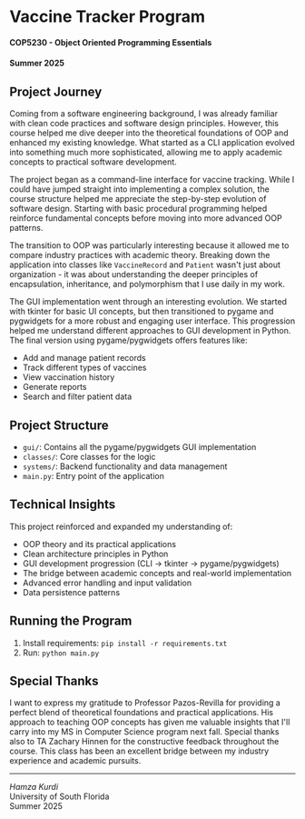 # Vaccine Tracker Program
#### COP5230 - Object Oriented Programming Essentials
#### Summer 2025

## Project Journey

Coming from a software engineering background, I was already familiar with clean code practices and software design principles. However, this course helped me dive deeper into the theoretical foundations of OOP and enhanced my existing knowledge. What started as a CLI application evolved into something much more sophisticated, allowing me to apply academic concepts to practical software development.

The project began as a command-line interface for vaccine tracking. While I could have jumped straight into implementing a complex solution, the course structure helped me appreciate the step-by-step evolution of software design. Starting with basic procedural programming helped reinforce fundamental concepts before moving into more advanced OOP patterns.

The transition to OOP was particularly interesting because it allowed me to compare industry practices with academic theory. Breaking down the application into classes like `VaccineRecord` and `Patient` wasn't just about organization - it was about understanding the deeper principles of encapsulation, inheritance, and polymorphism that I use daily in my work.

The GUI implementation went through an interesting evolution. We started with tkinter for basic UI concepts, but then transitioned to pygame and pygwidgets for a more robust and engaging user interface. This progression helped me understand different approaches to GUI development in Python. The final version using pygame/pygwidgets offers features like:
- Add and manage patient records
- Track different types of vaccines
- View vaccination history
- Generate reports
- Search and filter patient data

## Project Structure
- `gui/`: Contains all the pygame/pygwidgets GUI implementation
- `classes/`: Core classes for the logic
- `systems/`: Backend functionality and data management
- `main.py`: Entry point of the application

## Technical Insights
This project reinforced and expanded my understanding of:
- OOP theory and its practical applications
- Clean architecture principles in Python
- GUI development progression (CLI → tkinter → pygame/pygwidgets)
- The bridge between academic concepts and real-world implementation
- Advanced error handling and input validation
- Data persistence patterns

## Running the Program
1. Install requirements: `pip install -r requirements.txt`
2. Run: `python main.py`

## Special Thanks
I want to express my gratitude to Professor Pazos-Revilla for providing a perfect blend of theoretical foundations and practical applications. His approach to teaching OOP concepts has given me valuable insights that I'll carry into my MS in Computer Science program next fall. Special thanks also to TA Zachary Hinnen for the constructive feedback throughout the course. This class has been an excellent bridge between my industry experience and academic pursuits.

---
*Hamza Kurdi*  
University of South Florida  
Summer 2025
